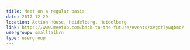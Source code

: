 ```yaml
---
title: Meet on a regular basis
date: 2017-12-29
location: Action House, Heidelberg, Heidelberg
link: https://www.meetup.com/back-to-the-future/events/xvgdrlywqbmc/
usergroup: smalltalkrn
type: usergroup
---
```

